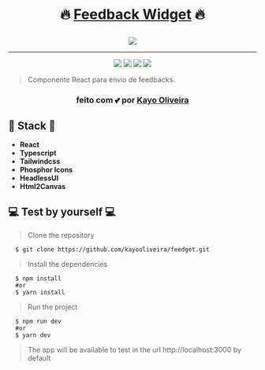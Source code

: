 # <p align="center">:fire: [Feedback Widget](https://feedget.kayooliveira.com) :fire:</p>
<div align="center">

  <img src="https://user-images.githubusercontent.com/35928107/167276191-f62783a8-864c-4f1d-9343-2d5d74f0faa2.png" />
 
---
  
<img src="https://user-images.githubusercontent.com/35928107/167275612-514dbca8-303f-412b-8db6-f4818c763868.png" />  
<img src="https://user-images.githubusercontent.com/35928107/167275874-a2b5a389-2722-4744-a8f1-95dcc4712e1c.png" />  
<img src="https://user-images.githubusercontent.com/35928107/167275906-5478055a-4a8e-4592-809e-186d29a00af4.png" />  
<img src="https://user-images.githubusercontent.com/35928107/167275913-3cc8de71-dfc4-4a8d-a62c-952ae5873219.png" />  
</div>

> Componente React para envio de feedbacks.

### <p align="center"> feito com 💕 por [Kayo Oliveira](https://www.kayooliveira.com) </p>

## :book: Stack :book:

- **React**
- **Typescript**
- **Tailwindcss**
- **Phosphor Icons**
- **HeadlessUI**
- **Html2Canvas**

## 💻 Test by yourself 💻

> Clone the repository
```shell
  $ git clone https://github.com/kayooliveira/feedget.git
```

> Install the dependencies 

```shell
  $ npm install
  #or
  $ yarn install
```

> Run the project

```
  $ npm run dev
  #or
  $ yarn dev
```

> The app will be available to test in the url http://localhost:3000 by default
